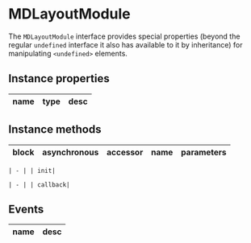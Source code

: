 # MDLayoutModule
The `MDLayoutModule` interface provides special properties (beyond the regular `undefined` interface it also has available to it by inheritance) for manipulating `<undefined>` elements.

## Instance properties

name|type|desc
---|---|---

## Instance methods

block| asynchronous | accessor| name| parameters
---| --- | ---| ---| ---

    | - | | init| 

    | - | | callback| 

## Events

name|desc
---|---
